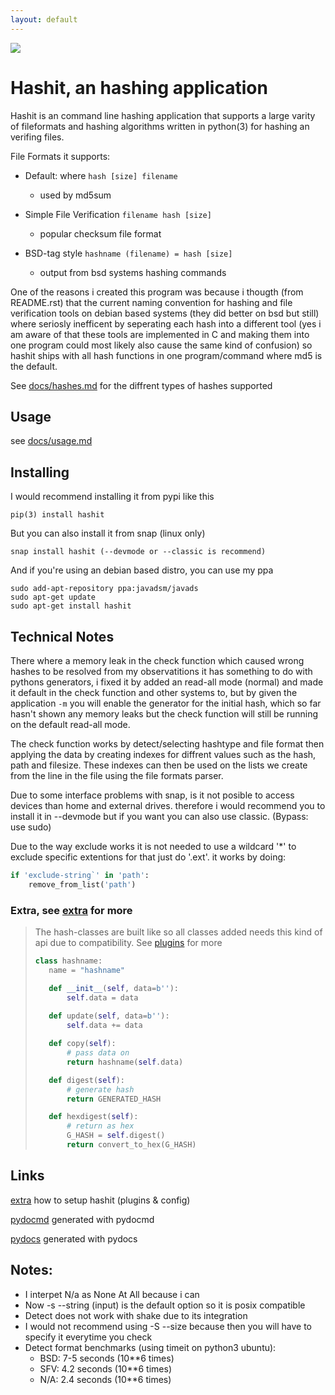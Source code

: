 ```yaml
---
layout: default
---
```


[![](https://raw.githubusercontent.com/cjavad/hashit/master/img/icon.png)](https://pypi.org/project/hashit) 
# Hashit, an hashing application

Hashit is an command line hashing application that supports a large varity of fileformats and hashing algorithms
written in python(3) for hashing an verifing files.

File Formats it supports:

- Default: where ```hash [size] filename```
    * used by md5sum

- Simple File Verification ```filename hash [size]```
    * popular checksum file format

- BSD-tag style ```hashname (filename) = hash [size]```
    * output from bsd systems hashing commands

One of the reasons i created this program was because i thougth (from README.rst) that the current naming convention for
hashing and file verification tools on debian based systems (they did better on bsd but still) where seriosly inefficent
by seperating each hash into a different tool (yes i am aware of that these tools are implemented in C and making them into one program could most likely also cause the same kind of confusion) so hashit ships with all hash functions in one program/command where md5 is the default.

See [docs/hashes.md](hashes.md) for the diffrent types of hashes supported

[](#usage)
## Usage
see [docs/usage.md](usage.md)


[](#installing)
## Installing

I would recommend installing it from pypi like this 
    
    pip(3) install hashit

But you can also install it from snap (linux only)

    snap install hashit (--devmode or --classic is recommend)

And if you're using an debian based distro, you can use my ppa

    sudo add-apt-repository ppa:javadsm/javads
    sudo apt-get update
    sudo apt-get install hashit

## Technical Notes
[](#technical)

There where a memory leak in the check function which caused wrong hashes to be resolved from my observatitions it
has something to do with pythons generators, i fixed it by added an read-all mode (normal) and made it default in 
the check function and other systems to, but by given the application ```-m``` you will enable the generator for
the initial hash, which so far hasn't shown any memory leaks but the check function will still be running on the default
read-all mode.

The check function works by detect/selecting hashtype and file format then applying the data by creating indexes for diffrent values
such as the hash, path and filesize. These indexes can then be used on the lists we create from the line in the file using the file formats
parser.

Due to some interface problems with snap, is it not posible to access devices than home and external drives. therefore i would recommend you to install it in --devmode but if you want you can also use classic. (Bypass: use sudo)

Due to the way exclude works it is not needed to use a wildcard '*' to exclude specific extentions for that just do '.ext'.
it works by doing: 
```py
if 'exclude-string`' in 'path':
    remove_from_list('path')
```

### Extra, see [extra](extra.md) for more

>
>  The hash-classes are built like so
>  all classes added needs this kind of
>  api due to compatibility. See [plugins](plugins.md) for more
> 
>```py
>class hashname:
>    name = "hashname"
>
>    def __init__(self, data=b''):
>        self.data = data
>    
>    def update(self, data=b''):
>        self.data += data
>
>    def copy(self):
>        # pass data on
>        return hashname(self.data)
>
>    def digest(self):
>        # generate hash
>        return GENERATED_HASH
>
>    def hexdigest(self):
>        # return as hex
>        G_HASH = self.digest()
>        return convert_to_hex(G_HASH)
>```

## Links
[](#links)
[extra](extra.md) how to setup hashit (plugins & config)

[pydocmd](pydoc.md) generated with pydocmd

[pydocs](pydocs/hashit.html) generated with pydocs

## Notes:
[](#notes)

- I interpet N/a as None At All because i can
- Now -s --string (input) is the default option so it is posix compatible
- Detect does not work with shake due to its integration
- I would not recommend using -S --size because then you will have to specify it everytime you check
- Detect format benchmarks (using timeit on python3 ubuntu):
    * BSD: 7-5 seconds (10**6 times)
    * SFV: 4.2 seconds (10**6 times)
    * N/A: 2.4 seconds (10**6 times)
